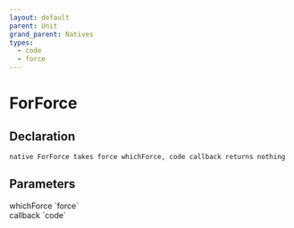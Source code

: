 ```yaml
---
layout: default
parent: Unit
grand_parent: Natives
types:
  - code
  - force
---
```


# ForForce

## Declaration

```
native ForForce takes force whichForce, code callback returns nothing
```

## Parameters
<dl>
  <dt>whichForce `force`</dt>
  <dd></dd>

  <dt>callback `code`</dt>
  <dd></dd>
</dl>